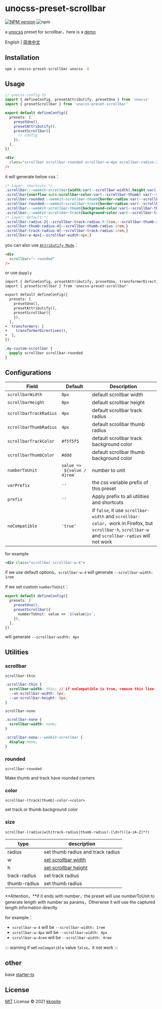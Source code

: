 # unocss-preset-scrollbar

[![NPM version](https://img.shields.io/npm/v/unocss-preset-scrollbar?color=a1b858&label=)](https://www.npmjs.com/package/unocss-preset-scrollbar) ![npm](https://img.shields.io/npm/dw/unocss-preset-scrollbar)

a [unocss](https://github.com/unocss/unocss) preset for scrollbar，here is a [demo](https://stackblitz.com/edit/vitejs-vite-gyun7j?file=src/components/HelloWorld.vue)

English | [简体中文](./README.zh-CN.md)

## Installation

```bash
npm i unocss-preset-scrollbar unocss -D
```

## Usage

```ts
// unocss.config.ts
import { defineConfig, presetAttributify, presetUno } from 'unocss'
import { presetScrollbar } from 'unocss-preset-scrollbar'

export default defineConfig({
  presets: [
    presetUno(),
    presetAttributify(),
    presetScrollbar({
      // config
    }),
  ],
})
```

```html
<div 
  class="scrollbar scrollbar-rounded scrollbar-w-4px scrollbar-radius-2 scrollbar-track-radius-4 scrollbar-thumb-radius-4"
/>
```

it will generate below css：

```css
/* layer: shortcuts */
.scrollbar::-webkit-scrollbar{width:var(--scrollbar-width);height:var(--scrollbar-height);}
.scrollbar{overflow:auto;scrollbar-color:var(--scrollbar-thumb) var(--scrollbar-track);--scrollbar-track:#f5f5f5;--scrollbar-thumb:#ddd;--scrollbar-width:8px;--scrollbar-height:8px;--scrollbar-track-radius:4px;--scrollbar-thumb-radius:4px;}
.scrollbar-rounded::-webkit-scrollbar-thumb{border-radius:var(--scrollbar-thumb-radius);}
.scrollbar-rounded::-webkit-scrollbar-track{border-radius:var(--scrollbar-track-radius);}
.scrollbar::-webkit-scrollbar-thumb{background-color:var(--scrollbar-thumb);}
.scrollbar::-webkit-scrollbar-track{background-color:var(--scrollbar-track);}
/* layer: default */
.scrollbar-radius-2{--scrollbar-track-radius:0.5rem;--scrollbar-thumb-radius:0.5rem;}
.scrollbar-thumb-radius-4{--scrollbar-thumb-radius:1rem;}
.scrollbar-track-radius-4{--scrollbar-track-radius:1rem;}
.scrollbar-w-4px{--scrollbar-width:4px;}
```

you can also use [`Attributify Mode`](https://github.com/unocss/unocss/tree/main/packages/preset-attributify)：

```html
<div
  scrollbar="~ rounded"
/>
```

or use `@apply`

```diff
import { defineConfig, presetAttributify, presetUno, transformerDirectives } from 'unocss'
import { presetScrollbar } from 'unocss-preset-scrollbar'

export default defineConfig({
  presets: [
    presetUno(),
    presetAttributify(),
    presetScrollbar({
    }),
  ],
+  transformers: [
+    transformerDirectives(),
+  ],
})
```

```css
.my-custom-scrollbar {
  @apply scrollbar scrollbar-rounded
}
```

## Configurations

|Field|Default|Description|
|--|--|--|
|`scrollbarWidth`|`8px`|default scrollbar width|
|`scrollbarHeight`|`8px`|default scrollbar height|
|`scrollbarTrackRadius`|`4px`|default scrollbar track radius|
|`scrollbarThumbRadius`|`4px`|default scrollbar thumb radius|
|`scrollbarTrackColor`|`#f5f5f5`|default scrollbar track background color|
|`scrollbarThumbColor`|`#ddd`|default scrollbar thumb background color|
|`numberToUnit`|``value => `${value / 4}rem` ``| number to unit
|`varPrefix`|`''`|the css variable prefix of this preset|
|`prefix`|`''`|Apply prefix to all utilities and shortcuts|
|`noCompatible`|`'true'`|if `false`, it use `scrollbar-width` and `scrollbar-color`，work in Firefox, but `scrollbar-h`, `scrollbar-w` and `scrollbar-radius` will not work |


for example

```html
<div class="scrollbar scrollbar-w-4">
```

if we use default options，`scrollbar-w-4` will generate `--scrollbar-width: 1rem`

if we set custom `numberToUnit`：

```ts
export default defineConfig({
  presets: [
    presetUno(),
    presetScrollbar({
      numberToUnit: value => `${value}px`,
    }),
  ],
})
```

will generate `--scrollbar-width: 4px`

## Utilities

### scrollbar

`scrollbar-thin`

```css
.scrollbar-thin {
  scrollbar-width: thin; // if noCompatible is true, remove this line
  --un-scrollbar-width: 8px;
  --un-scrollbar-height: 8px;
}
```

`scrollbar-none`

```css
.scrollbar-none {
  scrollbar-width: none;
}

.scrollbar-none::-webkit-scrollbar {
  display:none;
}
```

### rounded

`scrollbar-rounded`

Make thumb and track have rounded corners

### color

`scrollbar-(track|thumb)-color-<color>`

set track or thumb background color

### size

`scrollbar-(radius|w|h|track-radius|thumb-radius)-(\d+?)([a-zA-Z]*?)`

|type|description|
|--|--|
|radius|set thumb radius and track radius|
|w|[set scrollbar width](https://developer.mozilla.org/en-US/docs/Web/CSS/::-webkit-scrollbar)|
|h|[set scrollbar height](https://developer.mozilla.org/en-US/docs/Web/CSS/::-webkit-scrollbar)|
|track-radius|set track radius|
|thumb-radius|set thumb radius|

**Attention，**if it ends with number，the preset will use numberToUnit to generate length with number as params，Otherwise it will use the captured length information directly

for example：
- `scrollbar-w-4` will be `--scrollbar-width: 1rem`
- `scrollbar-w-4px` will be `--scrollbar-width: 4px`
- `scrollbar-w-4rem` will be `--scrollbar-width: 4rem`

::: warning
if set `noCompatible` value `false`，it not work
:::

## other

base [starter-ts](https://github.com/antfu/starter-ts)

## License

[MIT](./LICENSE) License © 2021 [kkopite](https://github.com/action-hong)

